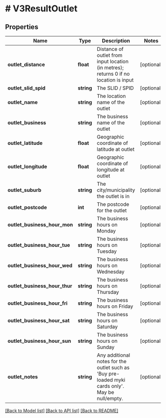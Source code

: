 # # V3ResultOutlet

## Properties

Name | Type | Description | Notes
------------ | ------------- | ------------- | -------------
**outlet_distance** | **float** | Distance of outlet from input location (in metres); returns 0 if no location is input | [optional]
**outlet_slid_spid** | **string** | The SLID / SPID | [optional]
**outlet_name** | **string** | The location name of the outlet | [optional]
**outlet_business** | **string** | The business name of the outlet | [optional]
**outlet_latitude** | **float** | Geographic coordinate of latitude at outlet | [optional]
**outlet_longitude** | **float** | Geographic coordinate of longitude at outlet | [optional]
**outlet_suburb** | **string** | The city/municipality the outlet is in | [optional]
**outlet_postcode** | **int** | The postcode for the outlet | [optional]
**outlet_business_hour_mon** | **string** | The business hours on Monday | [optional]
**outlet_business_hour_tue** | **string** | The business hours on Tuesday | [optional]
**outlet_business_hour_wed** | **string** | The business hours on Wednesday | [optional]
**outlet_business_hour_thur** | **string** | The business hours on Thursday | [optional]
**outlet_business_hour_fri** | **string** | The business hours on Friday | [optional]
**outlet_business_hour_sat** | **string** | The business hours on Saturday | [optional]
**outlet_business_hour_sun** | **string** | The business hours on Sunday | [optional]
**outlet_notes** | **string** | Any additional notes for the outlet such as &#39;Buy pre-loaded myki cards only&#39;. May be null/empty. | [optional]

[[Back to Model list]](../../README.md#models) [[Back to API list]](../../README.md#endpoints) [[Back to README]](../../README.md)
